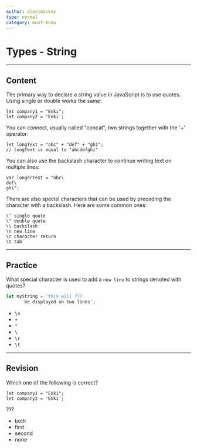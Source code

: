 ```yaml
---
author: alexjmackey
type: normal
category: must-know
---
```


# Types - String


---

## Content

The primary way to declare a string value in JavaScript is to use quotes. Using single or double works the same:

```plain-text
let company1 = "Enki";
let company2 = 'Enki';
```

You can connect, usually called "concat", two strings together with the '+' operator:

```plain-text
let longText = "abc" + "def" + "ghi";
// longText is equal to "abcdefghi"
```

You can also use the backslash character to continue writing text on multiple lines:

```plain-text
var longerText = "abc\
def\
ghi";
```

There are also special characters that can be used by preceding the character with a backslash. Here are some common ones:

```plain-text
\’ single quote
\" double quote
\\ backslash
\n new line
\r character return
\t tab
```


---

## Practice

What special character is used to add a `new line` to strings denoted with quotes?

```javascript
let myString = 'this will ???
       be displayed on two lines';
```

- `\n`
- `+`
- `"`
- `\`
- `\r`
- `\t`


---

## Revision

Which one of the following is correct?

```plain-text
let company1 = "Enki";
let company2 = 'Enki';
```

???

- both
- first
- second
- none
